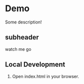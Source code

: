 # Demo
 
 Some description!

 ## subheader

 watch me go

 ## Local Development

 1. Open index.html in your browser.